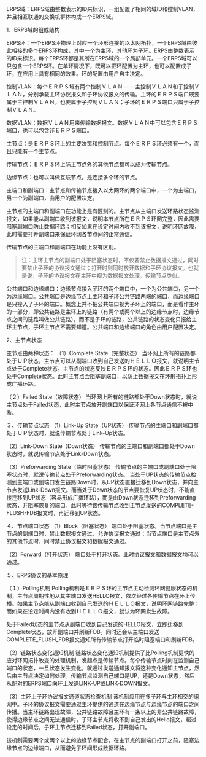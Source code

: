 

ERPS域：ERPS域由整数表示的ID来标识，一组配置了相同的域ID和控制VLAN，并且相互联通的交换机群体构成一个ERPS域。

1、ERPS域的组成结构

ERPS环：一个ERPS环物理上对应一个环形连接的以太网拓扑，一个ERPS域由彼此相接的多个ERPS环构成，其中一个为主环，其他环为子环。ERPS由整数表示的ID来标识。每个ERPS环都是其所在ERPS域的一个局部单元。一个ERPS域可以只包含一个ERPS环。在单环情况下，既可以把环配置为主环，也可以配置成子环，在应用上具有相同的效果。环的配置由用户自主决定。

控制VLAN：每个ＥＲＰＳ域有两个控制ＶＬＡＮ— —主控制ＶＬＡＮ和子控制ＶＬＡＮ，分别承载主环协议报文和子环协议报文的传输。主环的ＥＲＰＳ端口既要属于主控制ＶＬＡＮ，也要属于子控制ＶＬＡＮ；子环的ＥＲＰＳ端口只属于子控制ＶＬＡＮ。

数据VLAN：数据ＶＬＡＮ用来传输数据报文。数据ＶＬＡＮ中可以包含ＥＲＰＳ端口，也可以包含非ＥＲＰＳ端口。

主节点：是ＥＲＰＳ环上的主要决策和控制节点。每个ＥＲＰＳ环必须有一个，而且只能有一个主节点。

传输节点：ＥＲＰＳ环上除主节点外的其他节点都可以成为传输节点。

边缘节点：也可以叫做互联节点。是连接多个环的节点。

主端口和副端口：主节点和传输节点接入以太网环的两个端口中，一个为主端口，另一个为副端口，由用户的配置决定。

主节点的主端口和副端口在功能上是有区别的。主节点从主端口发送环路状态监测报文，如果能从副端口收到该报文，说明本节点所在ＥＲＰＳ环网完整，因此需要阻塞副端口防止数据环路；相反如果在设定时间内收不到该报文，说明环网故障，此时需要打开副端口来保证环网各节点间的正常通信。

传输节点的主端口和副端口在功能上没有区别。

>注：主环主节点的副端口处于阻塞状态时，不仅要禁止数据报文通过，同时要禁止子环的协议报文通过；打开时则同时放开数据和子环协议报文。也就是说，子环的协议报文在主环中视为数据报文处理。传输节点类似。

公共端口和边缘端口：边缘节点接入子环的两个端口中，一个为公共端口，另一个为边缘端口。公共端口是边缘节点上主环和子环公共链路两端的端口，而边缘端口是只接入了子环的端口。概念上并不把公共端口视为子环上的端口，而是看作主环的一部分，即公共链路是主环上的链路（有两个或两个以上的边缘节点时，边缘节点之间的链路叫做公共链路），而不是子环的链路，公共链路的状态变化只报给主环主节点，子环主节点不需要知道。公共端口和边缘端口的角色由用户配置决定。


2、主节点状态

主节点由两种状态：
（1）Complete State（完整状态）
    当环网上所有的链路都处于ＵＰ状态，主节点可以从副端口收到自己发送的ＨＥＬＬＯ报文，就说明主节点处于Complete状态。主节点的状态反映ＥＲＰＳ环的状态。因此ＥＲＰＳ环也处于Complete状态。此时主节点会阻塞副端口，以防止数据报文在环形拓扑上形成广播环路。

（２）Failed State（故障状态）
    当环网上所有的链路都处于Down状态时，就说主节点处于Failed状态，此时主节点放开副端口以保证环网上各节点通信不被中断。

３、传输节点状态
（1）Link-Up State（UP状态）
    传输节点的主端口和副端口都处于ＵＰ状态时，就说传输节点处于Link-Up状态。

（2）Link-Down State（Down状态）
    传输节点的主端口和副端口都处于Down状态时，就说传输节点处于Link-Down状态。

（3）Preforwarding State（临时阻塞状态）
    传输节点的主端口或副端口处于阻塞状态时，就说传输节点处于Preforwarding状态。 
    当处于UP状态的传输节点检测到主端口或副端口发生链路Down时，从UP状态直接迁移到Down状态，并向主节点发送Link-Down报文。而当处于Down状态的节点要恢复UP状态时，不能直接迁移到UP状态（容易形成广播环路），而是由Down状态迁移到Preforwarding状态，并阻塞恢复的端口。此时等待该传输节点收到主节点发送的COMPLETE-FLUSH-FDB报文时，再迁移到UP状态。

４、节点端口状态
（1）Block（阻塞状态）
    端口处于阻塞状态。当节点端口是主节点的副端口时，禁止数据报文通过，允许协议报文通过；当节点端口是主节点外的其他节点时，同时禁止协议报文和数据报文通过。

（2）Forward（打开状态）
    端口处于打开状态。此时协议报文和数据报文均可以通过。


５、ERPS协议的基本原理

（１）Polling机制
Polling机制是ＥＲＰＳ环的主节点主动检测环网健康状态的机制，主节点周期性地从其主端口发送HELLO报文，依次经过各传输节点在环上传播。如果主节点能从副端口收到自己发送的ＨＥＬＬＯ报文，说明环网链路完整；而如果在设定时间内没有收到ＨＥＬＬＯ报文，就认为环网发生故障。
    
处于Failed状态的主节点从副端口收到自己发送的HELLO报文，立即迁移到Complete状态，放开副端口并刷新FDB。同时还会从主端口发送COMPLETE_FLUSH_FDB报文通知所有传输节点打开临时阻塞端口和刷新FDB。

（2）链路状态变化通知机制
链路状态变化通知机制提供了比Polling机制更快的应对环网拓扑改变的处理机制，发起点是传输节点。每个传输节点时刻在监测自己端口的状态，一旦状态发生变化，就通过发送通知报文将这种变化通知主节点，然后由主节点决定如何处理。传输节点监测自己端口是UP，还是Down状态，然后从配对的ERPS端口向环上发送LINK-UP或LINK-DOWN报文。

（3）主环上子环协议报文通道状态检查机制
该机制应用在多子环与主环相交的组网中。子环的协议报文需要通过主环提供的通道在边缘节点与边缘节点的端口之间传播。当主环链路出现故障，公共链路故障且主环有一条以上的非公共链路故障，使得边缘节点之间无法通信时，子环主节点将收不到自己发出的Hello报文，超过设定的时间后，子环主节点迁移到Failed状态，打开副端口。

该机制需要两个或两个以上的边缘节点配合，在主节点的副端口打开之前，阻塞边缘节点的边缘端口，从而避免子环间形成数据环路。
    


